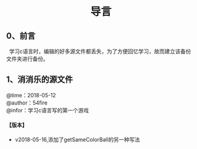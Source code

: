 <h1 align="center">导言</h1>

## 0、前言
&nbsp;&nbsp;学习c语言时，编辑的好多源文件都丢失，为了方便回忆学习，故而建立该备份文件夹进行备份。

## 1、消消乐的源文件

@time：2018-05-12  
@author：54fire  
@infor：学习c语言写的第一个游戏

#### 【版本】
* v2018-05-16,添加了getSameColorBall的另一种写法


